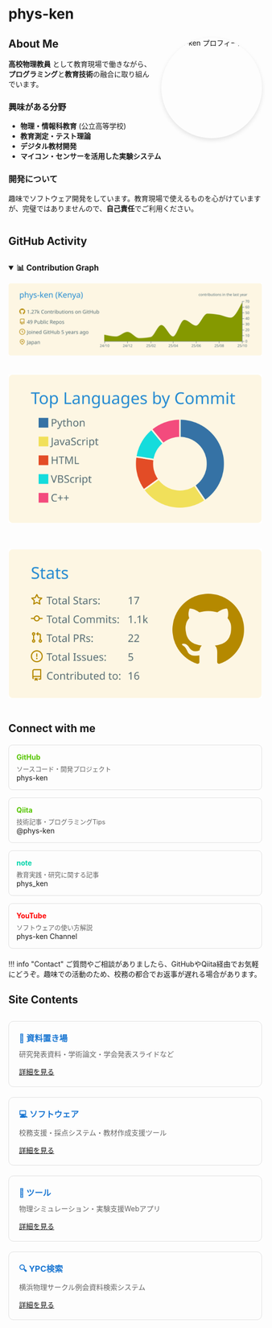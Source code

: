 # phys-ken

<div class="profile-section" markdown="1">
<img src="https://avatars.githubusercontent.com/u/62343651?s=400&u=66fa1053ffb4b798bd22bc86d1a06210b68e5d7c&v=4" 
     alt="phys-ken プロフィール画像" 
     style="width: 200px; height: 200px; border-radius: 50%; float: right; margin: 0 0 20px 20px; box-shadow: 0 4px 8px rgba(0,0,0,0.1);" />

## About Me

**高校物理教員** として教育現場で働きながら、**プログラミング**と**教育技術**の融合に取り組んでいます。

### 興味がある分野
- **物理・情報科教育** (公立高等学校)
- **教育測定・テスト理論**
- **デジタル教材開発**
- **マイコン・センサーを活用した実験システム**

### 開発について
趣味でソフトウェア開発をしています。教育現場で使えるものを心がけていますが、完璧ではありませんので、**自己責任**でご利用ください。

</div>

<div style="clear: both;"></div>

## GitHub Activity

<div style="margin: 30px 0;">
<details open>
<summary style="cursor: pointer; font-weight: bold; font-size: 1.1em; margin-bottom: 15px;">📊 Contribution Graph</summary>

![GitHub Activity](https://raw.githubusercontent.com/phys-ken/phys-ken/main/profile-summary-card-output/solarized/0-profile-details.svg)

</details>

<div style="display: grid; grid-template-columns: repeat(auto-fit, minmax(300px, 1fr)); gap: 20px; margin-top: 20px;">

<div>

![Most Commit Languages](https://raw.githubusercontent.com/phys-ken/phys-ken/main/profile-summary-card-output/solarized/2-most-commit-language.svg)

</div>

<div>

![GitHub Stats](https://raw.githubusercontent.com/phys-ken/phys-ken/main/profile-summary-card-output/solarized/3-stats.svg)

</div>

</div>
</div>

## Connect with me

<div class="social-links" style="display: grid; grid-template-columns: repeat(auto-fit, minmax(250px, 1fr)); gap: 15px; margin: 20px 0;">

<div class="social-card" style="padding: 15px; border: 1px solid #e0e0e0; border-radius: 8px; transition: all 0.3s ease;">
<h4 style="margin: 0 0 5px 0; color: #55c500;"><i class="fab fa-github"></i> GitHub</h4>
<p style="margin: 0; font-size: 0.9em; color: #666;">ソースコード・開発プロジェクト</p>
<a href="https://github.com/phys-ken" target="_blank" style="text-decoration: none;">phys-ken</a>
</div>

<div class="social-card" style="padding: 15px; border: 1px solid #e0e0e0; border-radius: 8px; transition: all 0.3s ease;">
<h4 style="margin: 0 0 5px 0; color: #55c500;"><i class="fab fa-qiita"></i> Qiita</h4>
<p style="margin: 0; font-size: 0.9em; color: #666;">技術記事・プログラミングTips</p>
<a href="https://qiita.com/phys-ken" target="_blank" style="text-decoration: none;">@phys-ken</a>
</div>

<div class="social-card" style="padding: 15px; border: 1px solid #e0e0e0; border-radius: 8px; transition: all 0.3s ease;">
<h4 style="margin: 0 0 5px 0; color: #00d4aa;"><i class="fas fa-sticky-note"></i> note</h4>
<p style="margin: 0; font-size: 0.9em; color: #666;">教育実践・研究に関する記事</p>
<a href="https://note.com/phys_ken" target="_blank" style="text-decoration: none;">phys_ken</a>
</div>

<div class="social-card" style="padding: 15px; border: 1px solid #e0e0e0; border-radius: 8px; transition: all 0.3s ease;">
<h4 style="margin: 0 0 5px 0; color: #ff0000;"><i class="fab fa-youtube"></i> YouTube</h4>
<p style="margin: 0; font-size: 0.9em; color: #666;">ソフトウェアの使い方解説</p>
<a href="https://www.youtube.com/channel/UCZ_2UC-s5Sv4bCqh2EKjNmw" target="_blank" style="text-decoration: none;">phys-ken Channel</a>
</div>

</div>

!!! info "Contact"
    ご質問やご相談がありましたら、GitHubやQiita経由でお気軽にどうぞ。趣味での活動のため、校務の都合でお返事が遅れる場合があります。

## Site Contents

<div class="content-grid" style="display: grid; grid-template-columns: repeat(auto-fit, minmax(280px, 1fr)); gap: 20px; margin: 30px 0;">

<div class="content-card" style="padding: 20px; border: 1px solid #e0e0e0; border-radius: 10px;">
<h3 style="margin: 0 0 10px 0; color: #1976d2;">📄 資料置き場</h3>
<p style="margin: 0 0 15px 0; color: #666;">研究発表資料・学術論文・学会発表スライドなど</p>
<a href="papers/" class="md-button">詳細を見る</a>
</div>

<div class="content-card" style="padding: 20px; border: 1px solid #e0e0e0; border-radius: 10px;">
<h3 style="margin: 0 0 10px 0; color: #1976d2;">💻 ソフトウェア</h3>
<p style="margin: 0 0 15px 0; color: #666;">校務支援・採点システム・教材作成支援ツール</p>
<a href="softwares/" class="md-button">詳細を見る</a>
</div>

<div class="content-card" style="padding: 20px; border: 1px solid #e0e0e0; border-radius: 10px;">
<h3 style="margin: 0 0 10px 0; color: #1976d2;">🔧 ツール</h3>
<p style="margin: 0 0 15px 0; color: #666;">物理シミュレーション・実験支援Webアプリ</p>
<a href="tools/" class="md-button">詳細を見る</a>
</div>

<div class="content-card" style="padding: 20px; border: 1px solid #e0e0e0; border-radius: 10px;">
<h3 style="margin: 0 0 10px 0; color: #1976d2;">🔍 YPC検索</h3>
<p style="margin: 0 0 15px 0; color: #666;">横浜物理サークル例会資料検索システム</p>
<a href="ypc_search/" class="md-button">詳細を見る</a>
</div>

</div>
